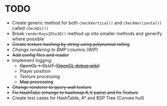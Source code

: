 # TODO

* Create generic method for both `checkVertical()` and `checkHorizontal()` called `checkDir()`
* Break `renderRays2Dto3D()` method up into smaller methods and generify where possible
* ~~Create texture hashing by string using polynomial rolling~~
* *Change rendering to BMP columns* (WIP)
* ~~Add config files and reader~~
* Implement logging:
  * ~~OpenGL + GLUT ([OpenGL debug wiki](https://www.khronos.org/opengl/wiki/Debug_Output))~~
  * Player position
  * Texture processing
  * ~~Map processing~~
* ~~Change renderer to query wall texture~~
* ~~Fix HashTabe (change to hashmap K,V pairs) and fix Texture~~
* Create test cases for HashTable, A* and BSP Tree (Convex hull)